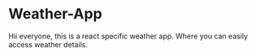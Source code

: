 # Weather-App
Hii everyone, this is a react specific weather app. Where you can easily access weather details. 
